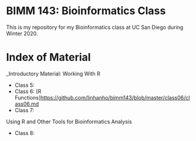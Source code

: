 # BIMM 143: Bioinformatics Class


This is my repository for my Bioinformatics class at UC San Diego during Winter 2020.

# Index of Material

_Introductory Material: Working With R

- Class 5:
- Class 6: [R Functions]https://github.com/linhanho/bimm143/blob/master/class06/class06.md
- Class 7:

Using R and Other Tools for Bioinformatics Analysis

- Class 8:

